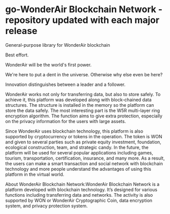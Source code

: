# go-WonderAir Blockchain Network - repository updated with each major release
General-purpose library for WonderAir blockchain


Best effort. 

WonderAir will be the world's first power.

We're here to put a dent in the universe. Otherwise why else even be here?
 
Innovation distinguishes between a leader and a follower.




WonderAir works not only for transferring data, but also to store safely. To achieve it, this platform was developed along with block-chained data structures. The structure is installed in the memory so the platform can store the data safely. The most interesting part is the W5R multi-layer ring encryption algorithm. The function aims to give extra protection, especially on the privacy information for the users with large assets.

Since WonderAir uses blockchain technology, this platform is also supported by cryptocurrency or tokens in the operation. The token is WON and given to several parties such as private equity investment, foundation, ecological construction, team, and strategic candy. In the future, the platform will be used for several popular applications including games, tourism, transportation, certification, insurance, and many more. As a result, the users can make a smart transaction and social network with blockchain technology and more people understand the advantages of using this platform in the virtual world.     

About WonderAir Blockchain Network:WonderAir Blockchain Network is a platform developed with blockchain technology. It’s designed for various functions including transferring data and networks. The activity is also supported by WON or WonderAir Cryptographic Coin, data encryption system, and privacy protection system.
